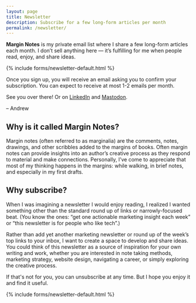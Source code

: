 ```yaml
---
layout: page
title: Newsletter
description: Subscribe for a few long-form articles per month
permalink: /newsletter/
---
```


**Margin Notes** is my private email list where I share a few long-form articles each month. I don’t sell anything here — it’s fulfilling for me when people read, enjoy, and share ideas.

{% include forms/newsletter-default.html %}

Once you sign up, you will receive an email asking you to confirm your subscription. You can expect to receive at most 1-2 emails per month.

See you over there! Or on [LinkedIn](https://www.linkedin.com/in/andrewstiefel) and [Mastodon](https://mas.to/@andrewstiefel).

– Andrew

## Why is it called Margin Notes?

Margin notes (often referred to as marginalia) are the comments, notes, drawings, and other scribbles added to the margins of books. Often margin notes can provide insights into an author’s creative process as they respond to material and make connections. Personally, I’ve come to appreciate that most of my thinking happens in the margins: while walking, in brief notes, and especially in my first drafts. 

## Why subscribe?

When I was imagining a newsletter I would enjoy reading, I realized I wanted something other than the standard round up of links or narrowly-focused beat. (You know the ones: “get one actionable marketing insight each week” or “this newsletter is for people who like tech”.)

Rather than add yet another marketing newsletter or round up of the week’s top links to your inbox, I want to create a space to develop and share ideas. You could think of this newsletter as a source of inspiration for your own writing and work, whether you are interested in note taking methods, marketing strategy, website design, navigating a career, or simply exploring the creative process.

If that's not for you, you can unsubscribe at any time. But I hope you enjoy it and find it useful.

{% include forms/newsletter-default.html %}